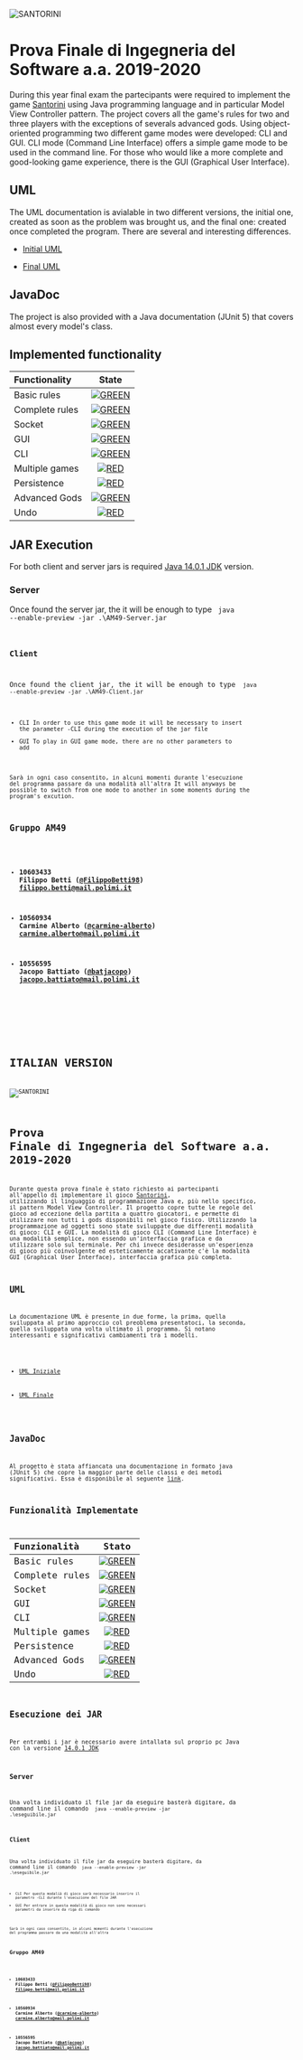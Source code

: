 ![SANTORINI](https://pbs.twimg.com/media/DcMrncHWsAIr5dB?format=jpg&name=small)
# Prova Finale di Ingegneria del Software a.a. 2019-2020
During this year final exam the partecipants were required to implement the game [Santorini](http://www.craniocreations.it/prodotto/santorini/) using Java programming language and in particular Model View Controller pattern. The project covers all the game's rules for two and three players with the exceptions of severals advanced gods. Using object-oriented programming two different game modes were developed: CLI and GUI. CLI mode (Command Line Interface) offers a simple game mode to be used in the command line. For those who would like a more complete and good-looking game experience, there is the GUI (Graphical User Interface).

## UML
The UML documentation is avialable in two different versions, the initial one, created as soon as the problem was brought us, and the final one: created once completed the program. There are several and interesting differences.

* [Initial UML](/http://linkUMLiniziale.com)

* [Final UML](/http://linkUMLfinale.com)

## JavaDoc
The project is also provided with a Java documentation (JUnit 5) that covers almost every model's class.

## Implemented functionality
| Functionality | State |
|:-----------------------|:------------------------------------:|
| Basic rules | [![GREEN](https://placehold.it/15/44bb44/44bb44)](#) |
| Complete rules |[![GREEN](https://placehold.it/15/44bb44/44bb44)](#) |
| Socket |[![GREEN](https://placehold.it/15/44bb44/44bb44)](#) |
| GUI | [![GREEN](https://placehold.it/15/44bb44/44bb44)](#) |
| CLI |[![GREEN](https://placehold.it/15/44bb44/44bb44)](#) |
| Multiple games | [![RED](https://placehold.it/15/f03c15/f03c15)](#) |
| Persistence | [![RED](https://placehold.it/15/f03c15/f03c15)](#) |
| Advanced Gods | [![GREEN](https://placehold.it/15/44bb44/44bb44)](#) |
| Undo | [![RED](https://placehold.it/15/f03c15/f03c15)](#) |

## JAR Execution
For both client and server jars is required [Java 14.0.1 JDK](https://jdk.java.net/14/) version.

### Server
Once found the server jar, the it will be enough to type  <code> java --enable-preview -jar .\AM49-Server.jar
### Client
Once found the client jar, the it will be enough to type  <code> java --enable-preview -jar .\AM49-Client.jar
- CLI 
In order to use this game mode it will be necessary to insert the parameter -CLI during the execution of the jar file
- GUI
To play in GUI game mode, there are no other parameters to add

Sarà in ogni caso consentito, in alcuni momenti durante l'esecuzione del programma passare da una modalità all'altra 
It will anyways be possible to switch from one mode to another in some moments during the program's excution.
## Gruppo AM49

- ###   10603433    Filippo Betti ([@FilippoBetti98](https://github.com/FilippoBetti98))<br>filippo.betti@mail.polimi.it
- ###   10560934    Carmine Alberto ([@carmine-alberto](https://github.com/carmine-alberto))<br>carmine.alberto@mail.polimi.it
- ###   10556595    Jacopo Battiato ([@batjacopo](https://github.com/batjacopo))<br>jacopo.battiato@mail.polimi.it
<br>

<!--
[![RED](https://placehold.it/15/f03c15/f03c15)](#)
[![YELLOW](https://placehold.it/15/ffdd00/ffdd00)](#)
[![GREEN](https://placehold.it/15/44bb44/44bb44)](#)
-->
# ITALIAN VERSION
![SANTORINI](https://pbs.twimg.com/media/DcMrncHWsAIr5dB?format=jpg&name=small)
# Prova Finale di Ingegneria del Software a.a. 2019-2020
Durante questa prova finale è stato richiesto ai partecipanti all'appello di implementare il gioco [Santorini](http://www.craniocreations.it/prodotto/santorini/), utilizzando il linguaggio di programmazione Java e, più nello specifico, il pattern Model View Controller. Il progetto copre tutte le regole del gioco ad eccezione della partita a quattro giocatori, e permette di utilizzare non tutti i gods disponibili nel gioco fisico. Utilizzando la programmazione ad oggetti sono state sviluppate due differenti modalità di gioco: CLI e GUI. La modalità di gioco CLI (Command Line Interface) è una modalità semplice, non essendo un'interfaccia grafica e da utilizzare solo sul terminale. Per chi invece desiderasse un'esperienza di gioco più coinvolgente ed esteticamente accativante c'è la modalità GUI (Graphical User Interface), interfaccia grafica più completa.

## UML
La documentazione UML è presente in due forme, la prima, quella sviluppata al primo approccio col preoblema presentatoci, la seconda, quella sviluppata una volta ultimato il programma. Si notano interessanti e significativi cambiamenti tra i modelli.
* [UML Iniziale](/http://linkUMLiniziale.com)

* [UML Finale](/http://linkUMLfinale.com)

## JavaDoc
Al progetto è stata affiancata una documentazione in formato java (JUnit 5) che copre la maggior parte delle classi e dei metodi significativi. Essa è disponibile al seguente [link](http://linkJAVAdoc.com).

## Funzionalità Implementate
| Funzionalità | Stato |
|:-----------------------|:------------------------------------:|
| Basic rules | [![GREEN](https://placehold.it/15/44bb44/44bb44)](#) |
| Complete rules |[![GREEN](https://placehold.it/15/44bb44/44bb44)](#) |
| Socket |[![GREEN](https://placehold.it/15/44bb44/44bb44)](#) |
| GUI | [![GREEN](https://placehold.it/15/44bb44/44bb44)](#) |
| CLI |[![GREEN](https://placehold.it/15/44bb44/44bb44)](#) |
| Multiple games | [![RED](https://placehold.it/15/f03c15/f03c15)](#) |
| Persistence | [![RED](https://placehold.it/15/f03c15/f03c15)](#) |
| Advanced Gods | [![GREEN](https://placehold.it/15/44bb44/44bb44)](#) |
| Undo | [![RED](https://placehold.it/15/f03c15/f03c15)](#) |

## Esecuzione dei JAR
Per entrambi i jar è necessario avere intallata sul proprio pc Java con la versione [14.0.1 JDK](https://jdk.java.net/14/)

### Server
Una volta individuato il file jar da eseguire basterà digitare, da command line il comando <code> java --enable-preview -jar .\eseguibile.jar

### Client
Una volta individuato il file jar da eseguire basterà digitare, da command line il comando <code> java --enable-preview -jar .\eseguibile.jar <code>
- CLI 
Per questa modalià di gioco sarà necessario inserire il parametro -CLI durante l'esecuzione del file JAR
- GUI
Per entrare in questa modalità di gioco non sono necessari parametri da inserire da riga di comando

Sarà in ogni caso consentito, in alcuni momenti durante l'esecuzione del programma passare da una modalità all'altra 
## Gruppo AM49

- ###   10603433    Filippo Betti ([@FilippoBetti98](https://github.com/FilippoBetti98))<br>filippo.betti@mail.polimi.it
- ###   10560934    Carmine Alberto ([@carmine-alberto](https://github.com/carmine-alberto))<br>carmine.alberto@mail.polimi.it
- ###   10556595    Jacopo Battiato ([@batjacopo](https://github.com/batjacopo))<br>jacopo.battiato@mail.polimi.it
<br>

<!--
[![RED](https://placehold.it/15/f03c15/f03c15)](#)
[![YELLOW](https://placehold.it/15/ffdd00/ffdd00)](#)
[![GREEN](https://placehold.it/15/44bb44/44bb44)](#)
-->
